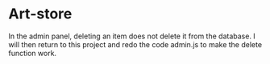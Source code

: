 # Art-store
In the admin panel, deleting an item does not delete it from the database. I will then return to this project and redo the code admin.js to make the delete function work.
